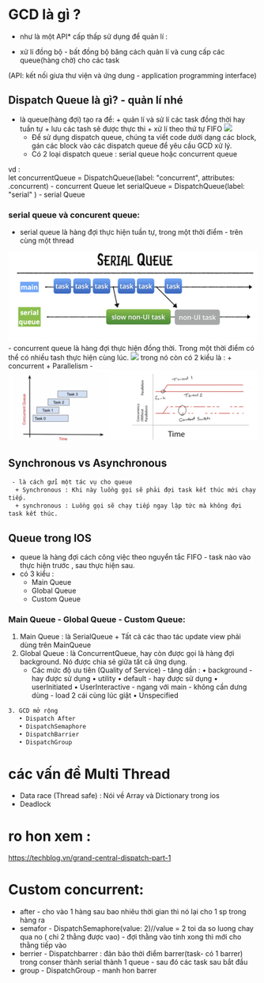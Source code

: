 # GCD là gì ? 
   - như là một API* cấp thấp sử dụng để quản lí : 
   + xử lí đồng bộ - bất đồng bộ băng cách quản lí và cung cấp các queue(hàng chờ) cho các task
  
   (API: kết nối giưa thư viện và ứng dung - application programming interface)
## Dispatch Queue là gì? - quản lí nhé
-  là  queue(hàng đợi) tạo ra để: + quản lí và sử lí các task đồng thời hay tuần tự
                                                    + lưu các tash sẽ được thực thi + xử lí theo thứ tự FIFO
                <img src="dispatchQueue">
   - Để sử dụng dispatch queue, chúng ta viết code dưới dạng các block, gán các block vào các dispatch queue để yêu cầu GCD xử lý.
   -  Có 2 loại dispatch queue : serial queue hoặc concurrent queue

vd :  
let concurrentQueue = DispatchQueue(label: "concurrent", attributes: .concurrent) - concurrent Queue
let serialQueue = DispatchQueue(label: "serial" ) - serial Queue

 ### serial queue và concurent queue:
 - serial queue là hàng đợi thực hiện tuần tự, trong một thời điểm - trên cùng một thread
 <img src="serial.jpg">
 - concurrent queue là hàng đợi thực hiện đồng thời. Trong một thời điểm có thể có nhiều tash thực hiện cùng lúc.
 <img src="concurrent">
trong nó còn có 2 kiểu là :
    + concurrent 
    + Parallelism - 
    <img src="concurrentPara.jpg">
    
## Synchronous vs Asynchronous
     - là cách gửi một tác vụ cho queue 
      + Synchronous : Khi này luồng gọi sẽ phải đợi task kết thúc mới chạy tiếp.
      + synchronous : Luồng gọi sẽ chạy tiếp ngay lập tức mà không đợi task kết thúc.
      
## Queue trong IOS
   - queue là hàng đợi cách công việc theo nguyển tắc FIFO - task nào vào thực hiện trước , sau thực hiện sau.
   - có 3 kiểu :
     + Main Queue
     + Global Queue
     + Custom Queue
 
 ### Main Queue - Global Queue - Custom Queue:
   1.  Main Queue : là SerialQueue 
      + Tất cả các thao tác update view phải dùng trên MainQueue
   2. Global Queue : là ConcurrentQueue, hay còn được gọi là hàng đợi background. Nó được chia sẻ giữa tất cả ứng dụng.
      + Các mức độ ưu tiên (Quality of Service) - tăng dần :
       • background  - hay được sử dụng 
       • utility
       • default - hay được sử dụng 
       • userInitiated
       • UserInteractive  - ngang với main - không cần dưng dùng - load 2 cái cùng lúc giật
       • Unspecified
    
    3. GCD mở rộng
       • Dispatch After
       • DispatchSemaphore
       • DispatchBarrier
       • DispatchGroup

# các vấn đề Multi Thread
- Data race (Thread safe) : Nói về Array và Dictionary trong ios
- Deadlock
# ro hon xem :
https://techblog.vn/grand-central-dispatch-part-1


#  Custom concurrent: 
- after - cho vào 1 hàng sau bao nhiêu thời gian thì nó lại cho 1 sp trong hàng ra
- semafor - DispatchSemaphore(value: 2)//value = 2 toi da so luong chay qua no ( chi 2 thằng được vao) - đợi thằng vào tính xong thì mới cho thằng tiếp vào
- berrier  - Dispatchbarrer : đản bảo thời điểm barrer(task- có 1 barrer) trong conser thành serial thành 1 queue - sau đó các task sau bắt đầu
- group - DispatchGroup - manh hon barrer
 
